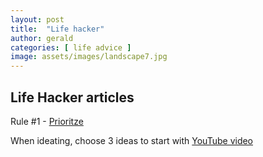 ```yaml
---
layout: post
title:  "Life hacker"
author: gerald
categories: [ life advice ]
image: assets/images/landscape7.jpg
---
```


Life Hacker articles
---

Rule #1 - [Prioritze](https://blog.usejournal.com/some-thoughts-on-ruthless-prioritization-b71277cb20b0)

When ideating, choose 3 ideas to start with [YouTube video](https://www.youtube.com/watch?v=SemHh0n19LA)